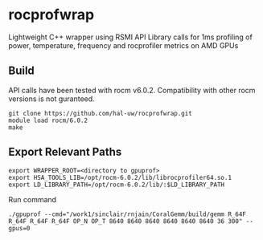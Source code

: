 # rocprofwrap
Lightweight C++ wrapper using RSMI API Library calls for 1ms profiling of power, temperature, frequency and rocprofiler metrics on AMD GPUs 

## Build
API calls have been tested with rocm v6.0.2. Compatibility with other rocm versions is not guranteed. 
```
git clone https://github.com/hal-uw/rocprofwrap.git 
module load rocm/6.0.2
make
```

## Export Relevant Paths

```
export WRAPPER_ROOT=<directory to gpuprof>
export HSA_TOOLS_LIB=/opt/rocm-6.0.2/lib/librocprofiler64.so.1
export LD_LIBRARY_PATH=/opt/rocm-6.0.2/lib/:$LD_LIBRARY_PATH
```

Run command
```
./gpuprof --cmd="/work1/sinclair/rnjain/CoralGemm/build/gemm R_64F R_64F R_64F R_64F OP_N OP_T 8640 8640 8640 8640 8640 8640 36 300" --gpus=0
```




